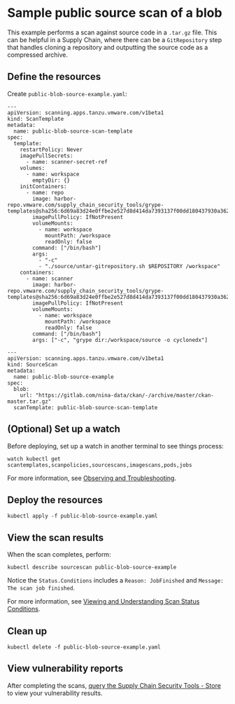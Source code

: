 # Sample public source scan of a blob

This example performs a scan against source code in a `.tar.gz` file. This can be helpful in a Supply Chain, where there can be a `GitRepository` step that handles cloning a repository and outputting the source code as a compressed archive.

## <a id="define-resources"></a>Define the resources

Create `public-blob-source-example.yaml`:

```
---
apiVersion: scanning.apps.tanzu.vmware.com/v1beta1
kind: ScanTemplate
metadata:
  name: public-blob-source-scan-template
spec:
  template:
    restartPolicy: Never
    imagePullSecrets:
      - name: scanner-secret-ref
    volumes:
      - name: workspace
        emptyDir: {}
    initContainers:
      - name: repo
        image: harbor-repo.vmware.com/supply_chain_security_tools/grype-templates@sha256:6d69a83d24e0ffbe2e527d8d414da7393137f00dd180437930a36251376a7912
        imagePullPolicy: IfNotPresent
        volumeMounts:
          - name: workspace
            mountPath: /workspace
            readOnly: false
        command: ["/bin/bash"]
        args:
          - "-c"
          - "./source/untar-gitrepository.sh $REPOSITORY /workspace"
    containers:
      - name: scanner
        image: harbor-repo.vmware.com/supply_chain_security_tools/grype-templates@sha256:6d69a83d24e0ffbe2e527d8d414da7393137f00dd180437930a36251376a7912
        imagePullPolicy: IfNotPresent
        volumeMounts:
          - name: workspace
            mountPath: /workspace
            readOnly: false
        command: ["/bin/bash"]
        args: ["-c", "grype dir:/workspace/source -o cyclonedx"]

---
apiVersion: scanning.apps.tanzu.vmware.com/v1beta1
kind: SourceScan
metadata:
  name: public-blob-source-example
spec:
  blob:
    url: "https://gitlab.com/nina-data/ckan/-/archive/master/ckan-master.tar.gz"
  scanTemplate: public-blob-source-scan-template
```

## <a id="set-up-watch"></a>(Optional) Set up a watch

Before deploying, set up a watch in another terminal to see things process:

```
watch kubectl get scantemplates,scanpolicies,sourcescans,imagescans,pods,jobs
```

For more information, see [Observing and Troubleshooting](../observing.md).

## <a id="deploy-resources"></a>Deploy the resources

```
kubectl apply -f public-blob-source-example.yaml
```

## <a id="view-scan-results"></a>View the scan results

When the scan completes, perform:

```
kubectl describe sourcescan public-blob-source-example
```

Notice the `Status.Conditions` includes a `Reason: JobFinished` and `Message: The scan job finished`.

For more information, see [Viewing and Understanding Scan Status Conditions](../results.md).

## <a id="clean-up"></a>Clean up

```
kubectl delete -f public-blob-source-example.yaml
```

## <a id="view-vuln-reports"></a>View vulnerability reports

After completing the scans, [query the Supply Chain Security Tools - Store](../../scst-store/query_data.md) to view your vulnerability results.
